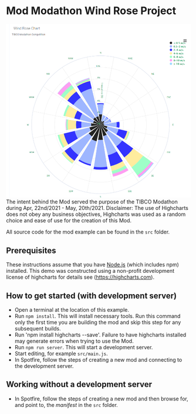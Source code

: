# Mod Modathon Wind Rose Project
![Wind Rose Chart Mod](WindRoseModathon2021.PNG)
The intent behind the Mod served the purpose of the TIBCO Modathon during Apr, 22nd/2021 - May, 20th/2021.
Disclaimer: The use of Highcharts does not obey any business objectives, Highcharts was used as a random choice and ease of use for the creation of this Mod. 

All source code for the mod example can be found in the `src` folder.

## Prerequisites
These instructions assume that you have [Node.js](https://nodejs.org/en/) (which includes npm) installed.
This demo was constructed using a non-profit development license of highcharts for details see (https://highcharts.com).

## How to get started (with development server)
- Open a terminal at the location of this example.
- Run `npm install`. This will install necessary tools. Run this command only the first time you are building the mod and skip this step for any subsequent builds.
- Run 'npm install highcharts --save'.  Failure to have highcharts installed may generate errors when trying to use the Mod. 
- Run `npm run server`. This will start a development server.
- Start editing, for example `src/main.js`.
- In Spotfire, follow the steps of creating a new mod and connecting to the development server.

## Working without a development server
- In Spotfire, follow the steps of creating a new mod and then browse for, and point to, the _manifest_ in the `src` folder.
